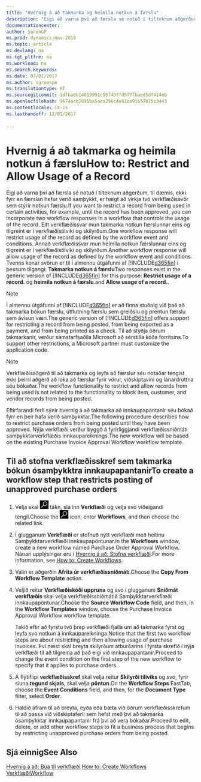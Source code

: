```yaml
---
title: "Hvernig á að takmarka og heimila notkun á færslu"
description: "Eigi að varna því að færsla sé notuð í tilteknum aðgerðum, til dæmis, ekki fyrr en færslan hefur verið samþykkt, er hægt að virkja tvö verkflæðissvör sem stýrir notkun færslu."
documentationcenter: 
author: SorenGP
ms.prod: dynamics-nav-2018
ms.topic: article
ms.devlang: na
ms.tgt_pltfrm: na
ms.workload: na
ms.search.keywords: 
ms.date: 07/01/2017
ms.author: sgroespe
ms.translationtype: HT
ms.sourcegitcommit: 1dfba8b14019991c95f40ffd5f7fbaed5df414eb
ms.openlocfilehash: 9674acb2895ba5aea296c4e02ea91657b75c3443
ms.contentlocale: is-is
ms.lasthandoff: 12/01/2017

---
```

# <a name="how-to-restrict-and-allow-usage-of-a-record"></a><span data-ttu-id="541f8-103">Hvernig á að takmarka og heimila notkun á færslu</span><span class="sxs-lookup"><span data-stu-id="541f8-103">How to: Restrict and Allow Usage of a Record</span></span>
<span data-ttu-id="541f8-104">Eigi að varna því að færsla sé notuð í tilteknum aðgerðum, til dæmis, ekki fyrr en færslan hefur verið samþykkt, er hægt að virkja tvö verkflæðissvör sem stýrir notkun færslu.</span><span class="sxs-lookup"><span data-stu-id="541f8-104">If you want to restrict a record from being used in certain activities, for example, until the record has been approved, you can incorporate two workflow responses in a workflow that controls the usage of the record.</span></span> <span data-ttu-id="541f8-105">Eitt verkflæðissvar mun takmarka notkun færslunnar eins og tilgreint er í verkflæðistilviki og skilyrðum.</span><span class="sxs-lookup"><span data-stu-id="541f8-105">One workflow response will restrict usage of the record as defined by the workflow event and conditions.</span></span> <span data-ttu-id="541f8-106">Annað verkflæðissvar mun heimila notkun færslunnar eins og tilgreint er í verkflæðistilviki og skilyrðum.</span><span class="sxs-lookup"><span data-stu-id="541f8-106">Another workflow response will allow usage of the record as defined by the workflow event and conditions.</span></span> <span data-ttu-id="541f8-107">Tvenns konar svörun er til í almennu útgáfunni af [!INCLUDE[d365fin](includes/d365fin_md.md)] í þessum tilgangi: **Takmarka notkun á færslu**</span><span class="sxs-lookup"><span data-stu-id="541f8-107">Two responses exist in the generic version of [!INCLUDE[d365fin](includes/d365fin_md.md)] for this purpose: **Restrict usage of a record.**</span></span> <span data-ttu-id="541f8-108">og **heimila notkun á færslu**.</span><span class="sxs-lookup"><span data-stu-id="541f8-108">and **Allow usage of a record.**.</span></span>

> [!NOTE]  
>  <span data-ttu-id="541f8-109">Í almennu útgáfunni af [!INCLUDE[d365fin](includes/d365fin_md.md)] er að finna stuðnig við það að takmarka bókun færslu, útflutning færslu sem greiðslu og prentun færslu sem ávísun væri.</span><span class="sxs-lookup"><span data-stu-id="541f8-109">The generic version of [!INCLUDE[d365fin](includes/d365fin_md.md)] offers support for restricting a record from being posted, from being exported as a payment, and from being printed as a check.</span></span> <span data-ttu-id="541f8-110">Til að styðja öðrum takmarkanir, verður samstarfsaðila Microsoft að sérstilla kóða forritsins.</span><span class="sxs-lookup"><span data-stu-id="541f8-110">To support other restrictions, a Microsoft partner must customize the application code.</span></span>  

> [!NOTE]  
>  <span data-ttu-id="541f8-111">Verkflæðisaðgerð til að takmarka og leyfa að færslur séu notaðar tengist ekki þeirri aðgerð að loka að færslur fyrir vörur, viðskiptavini  og lánardrottna séu bókaðar.</span><span class="sxs-lookup"><span data-stu-id="541f8-111">The workflow functionality to restrict and allow records from being used is not related to the functionality to block item, customer, and vendor records from being posted.</span></span>

<span data-ttu-id="541f8-112">Eftirfarandi ferli sýnir hvernig á að takmarka að innkaupapantanir séu bókað fyrr en þeir hafa verið samþykktar.</span><span class="sxs-lookup"><span data-stu-id="541f8-112">The following procedure describes how to restrict purchase orders from being posted until they have been approved.</span></span> <span data-ttu-id="541f8-113">Nýja verkflæði verður byggð á fyrirliggjandi verkflæðissniðmáti samþykktarverkflæðis innkaupareiknings.</span><span class="sxs-lookup"><span data-stu-id="541f8-113">The new workflow will be based on the existing Purchase Invoice Approval Workflow workflow template.</span></span>  

## <a name="to-create-a-workflow-step-that-restricts-posting-of-unapproved-purchase-orders"></a><span data-ttu-id="541f8-114">Til að stofna verkflæðisskref sem takmarka bókun ósamþykktra innkaupapantanir</span><span class="sxs-lookup"><span data-stu-id="541f8-114">To create a workflow step that restricts posting of unapproved purchase orders</span></span>  
1. <span data-ttu-id="541f8-115">Velja skal ![Leit að síðu eða skýrslu](media/ui-search/search_small.png "Leit að síðu eða skýrslu táknið") tákn, slá inn **Verkflæði** og velja svo viðeigandi tengil.</span><span class="sxs-lookup"><span data-stu-id="541f8-115">Choose the ![Search for Page or Report](media/ui-search/search_small.png "Search for Page or Report icon") icon, enter **Workflows**, and then choose the related link.</span></span>  
2. <span data-ttu-id="541f8-116">Í glugganum **Verkflæði** er stofnuð nýtt verkflæði með heitinu Samþykktarverkflæði innkaupapöntunar.</span><span class="sxs-lookup"><span data-stu-id="541f8-116">In the **Workflows** window, create a new workflow named Purchase Order Approval Workflow.</span></span> <span data-ttu-id="541f8-117">Nánari upplýsingar eru í [Hvernig á að: Stofna verkflæði](across-how-to-create-workflows.md).</span><span class="sxs-lookup"><span data-stu-id="541f8-117">For more information, see [How to: Create Workflows](across-how-to-create-workflows.md).</span></span>  
3. <span data-ttu-id="541f8-118">Valin er aðgerðin **Afrita úr verkflæðissniðmáti**.</span><span class="sxs-lookup"><span data-stu-id="541f8-118">Choose the **Copy From Workflow Template** action.</span></span>  
4. <span data-ttu-id="541f8-119">Veljið reitur **Verkflæðiskóði uppruna** og svo í glugganum **Sniðmát verkflæðis** skal velja verkflæðissniðmátið Samþykktarverkflæði innkaupapöntunar.</span><span class="sxs-lookup"><span data-stu-id="541f8-119">Choose the **Source Workflow Code** field, and then, in the **Workflow Templates** window, choose the Purchase Invoice Approval Workflow workflow template.</span></span>  

     <span data-ttu-id="541f8-120">Takið eftir að fyrstu tvö þrep verkflæði fjalla um að takmarka fyrst og leyfa svo notkun á innkaupareikninga.</span><span class="sxs-lookup"><span data-stu-id="541f8-120">Notice that the first two workflow steps are about restricting and then allowing usage of purchase invoices.</span></span> <span data-ttu-id="541f8-121">Því næst skal breyta skilyrðum atburðarins í fyrsta skrefið í nýja verkflæði til að tilgreina að það eigi við innkaupapantanir.</span><span class="sxs-lookup"><span data-stu-id="541f8-121">Proceed to change the event condition on the first step of the new workflow to specify that it applies to purchase orders.</span></span>  
5. <span data-ttu-id="541f8-122">Á flýtiflipi **verkflæðisskref** skal velja reitur **Skilyrði tiliviks** og svo, fyrir síuna **tegund skjals**, skal velja **pöntun**.</span><span class="sxs-lookup"><span data-stu-id="541f8-122">On the **Workflow Steps** FastTab, choose the **Event Conditions** field, and then, for the **Document Type** filter, select **Order**.</span></span>  
6. <span data-ttu-id="541f8-123">Haldið áfram til að breyta, eyða eða bæta við öðrum verkflæðisskrefum til að passa við viðskiptaferli sem hefst með því að takmarka ósamþykktar innkaupapantanir frá því að vera bókaðar.</span><span class="sxs-lookup"><span data-stu-id="541f8-123">Proceed to edit, delete, or add other workflow steps to fit a business process that begins by restricting unapproved purchase orders from being posted.</span></span>  

## <a name="see-also"></a><span data-ttu-id="541f8-124">Sjá einnig</span><span class="sxs-lookup"><span data-stu-id="541f8-124">See Also</span></span>  
<span data-ttu-id="541f8-125">[Hvernig á að: Búa til verkflæði](across-how-to-create-workflows.md) </span><span class="sxs-lookup"><span data-stu-id="541f8-125">[How to: Create Workflows](across-how-to-create-workflows.md) </span></span>  
[<span data-ttu-id="541f8-126">Verkflæði</span><span class="sxs-lookup"><span data-stu-id="541f8-126">Workflow</span></span>](across-workflow.md)   

